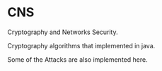 # CNS
Cryptography and Networks Security.

Cryptography algorithms that implemented in java.

Some of the Attacks are also implemented here. 
